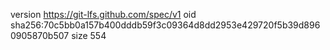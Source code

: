 version https://git-lfs.github.com/spec/v1
oid sha256:70c5bb0a157b400dddb59f3c09364d8dd2953e429720f5b39d8960905870b507
size 554
